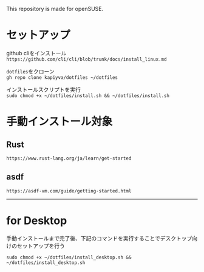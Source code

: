 This repository is made for openSUSE.

# セットアップ

github cliをインストール   
`https://github.com/cli/cli/blob/trunk/docs/install_linux.md`

`dotfiles`をクローン  
`gh repo clone kapiyva/dotfiles ~/dotfiles`

インストールスクリプトを実行  
`sudo chmod +x ~/dotfiles/install.sh && ~/dotfiles/install.sh`

# 手動インストール対象

## Rust

`https://www.rust-lang.org/ja/learn/get-started`

## asdf

`https://asdf-vm.com/guide/getting-started.html`

---

# for Desktop

手動インストールまで完了後、下記のコマンドを実行することでデスクトップ向けのセットアップを行う

`sudo chmod +x ~/dotfiles/install_desktop.sh && ~/dotfiles/install_desktop.sh`
